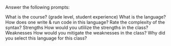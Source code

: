 Answer the following prompts:

What is the course? (grade level, student experience)
What is the language?
How does one write & run code in this language?
Rate the complexity of the syntax?
Strengths
How would you utlilize the strengths in the class?
Weaknesses
How would you mitigate the weaknesses in the class?
Why did you select this language for this class?
